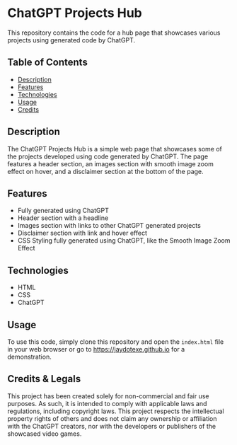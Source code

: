 # ChatGPT Projects Hub

This repository contains the code for a hub page that showcases various projects using generated code by ChatGPT.

## Table of Contents

- [Description](#description)
- [Features](#features)
- [Technologies](#technologies)
- [Usage](#usage)
- [Credits](#credits)

## Description

The ChatGPT Projects Hub is a simple web page that showcases some of the projects developed using code generated by
ChatGPT. The page features a header section, an images section with smooth image zoom effect on hover, and a disclaimer
section at the bottom of the page.

## Features

- Fully generated using ChatGPT
- Header section with a headline
- Images section with links to other ChatGPT generated projects
- Disclaimer section with link and hover effect
- CSS Styling fully generated using ChatGPT, like the Smooth Image Zoom Effect

## Technologies

- HTML
- CSS
- ChatGPT

## Usage

To use this code, simply clone this repository and open the `index.html` file in your web browser or go
to https://jaydotexe.github.io for a demonstration.

## Credits & Legals

This project has been created solely for non-commercial and fair use purposes. As such, it is intended to comply with
applicable laws and regulations, including copyright laws. This project respects the intellectual property rights of
others and does not claim any ownership or affiliation with the ChatGPT creators, nor with the developers or publishers
of the showcased video games.

